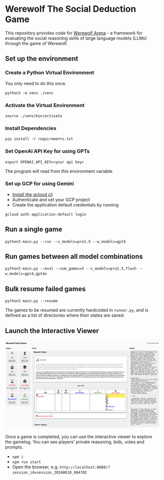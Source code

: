 # Werewolf The Social Deduction Game
This repository provides code for [Werewolf Arena](https://arxiv.org/abs/2407.13943) - a framework for evaluating the social reasoning skills of large language models (LLMs) through the game of Werewolf.

## Set up the environment

### Create a Python Virtual Environment
You only need to do this once.
```
python3 -m venv ./venv
```

### Activate the Virtual Environment
```
source ./venv/bin/activate
```

### Install Dependencies
```
pip install -r requirements.txt
```

### Set OpenAI API Key for using GPTs
```
export OPENAI_API_KEY=<your api key>
```
The program will read from this environment variable.

### Set up GCP for using Gemini
 - [Install the gcloud cli](https://cloud.google.com/sdk/docs/install)
 - Authenticate and set your GCP project
 - Create the application default credentials by running 
 ```
 gcloud auth application-default login
 ```

## Run a single game

`python3 main.py --run --v_models=pro1.5 --w_models=gpt4`


## Run games between all model combinations

`python3 main.py --eval --num_games=5 --v_models=pro1.5,flash --w_models=gpt4,gpt4o`

## Bulk resume failed games

`python3 main.py --resume`

The games to be resumed are currently hardcoded in `runner.py`, and
is defined as a list of directories where their states are saved.

## Launch the Interactive Viewer
![alt text](viewer.png)

Once a game is completed, you can use the interactive viewer to explore the gamelog. You can see players' private reasoning, bids, votes and prompts. 

 - `npm i`
 - `npm run start`
 - Open the browser, e.g. `http://localhost:8080/?session_id=session_20240610_084702`
